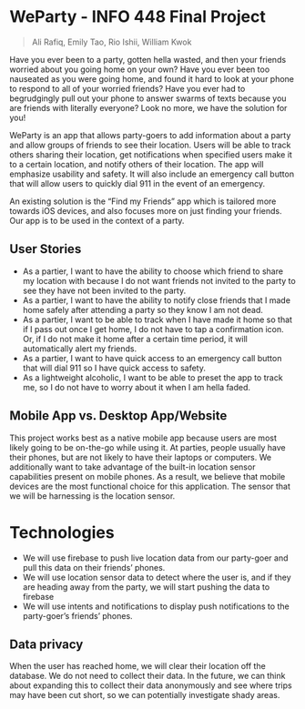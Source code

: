 # WeParty - INFO 448 Final Project

> Ali Rafiq, Emily Tao, Rio Ishii, William Kwok

Have you ever been to a party, gotten hella wasted, and then your friends worried about you going home on your own? Have you ever been too nauseated as you were going home, and found it hard to look at your phone to respond to all of your worried friends? Have you ever had to begrudgingly pull out your phone to answer swarms of texts because you are friends with literally everyone? Look no more, we have the solution for you!

WeParty is an app that allows party-goers to add information about a party and allow groups of friends to see their location. Users will be able to track others sharing their location, get notifications when specified users make it to a certain location, and notify others of their location. The app will emphasize usability and safety. It will also include an emergency call button that will allow users to quickly dial 911 in the event of an emergency. 

An existing solution is the “Find my Friends” app which is tailored more towards iOS devices, and also focuses more on just finding your friends. Our app is to be used in the context of a party.

## User Stories

* As a partier, I want to have the ability to choose which friend to share my location with because I do not want friends not invited to the party to see they have not been invited to the party.
* As a partier, I want to have the ability to notify close friends that I made home safely after attending a party so they know I am not dead.
* As a partier, I want to be able to track when I have made it home so that if I pass out once I get home, I do not have to tap a confirmation icon. Or, if I do not make it home after a certain time period, it will automatically alert my friends.
* As a partier, I want to have quick access to an emergency call button that will dial 911 so I have quick access to safety. 
* As a lightweight alcoholic, I want to be able to preset the app to track me, so I do not have to worry about it when I am hella faded.

## Mobile App vs. Desktop App/Website

This project works best as a native mobile app because users are most likely going to be on-the-go while using it. At parties, people usually have their phones, but are not likely to have their laptops or computers. We additionally want to take advantage of the built-in location sensor capabilities present on mobile phones. As a result, we believe that mobile devices are the most functional choice for this application. The sensor that we will be harnessing is the location sensor.

# Technologies

* We will use firebase to push live location data from our party-goer and pull this data on their friends’ phones.
* We will use location sensor data to detect where the user is, and if they are heading away from the party, we will start pushing the data to firebase
* We will use intents and notifications to display push notifications to the party-goer’s friends’ phones.

## Data privacy

When the user has reached home, we will clear their location off the database. We do not need to collect their data.
In the future, we can think about expanding this to collect their data anonymously and see where trips may have been cut short, so we can potentially investigate shady areas.